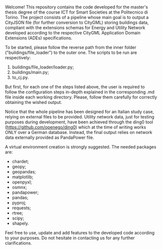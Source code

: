 Welcome!
This repository contains the code developed for the master's thesis degree of the course ICT for Smart Societies at the Politecnico di Torino.
The project consists of a pipeline whose main goal is to output a CityJSON file (for further conversion to CityGML) storing buildings data, compliant
with the extensions schemas for Energy and Utility Network developed according to the respective CityGML Application Domain Extensions (ADEs) specifications. 

To be started, please follow the reverse path from the inner folder ("buildings/file_loader") to the outer one.
The scripts to be run are respectively:

1) buildings/file_loader/loader.py;
2) buildings/main.py;
3) to_cj.py.

But first, for each one of the steps listed above, the user is required to follow the configuration steps in-depth explained in the corresponding .md file inside each working directory.
Please, follow them carefully for correctly obtaining the wished output.

Notice that the whole pipeline has been designed for an Italian study case, relying on external files to be provided.
Utility network data, just for testing purposes during development, have been achieved through the ding0 tool (https://github.com/openego/ding0) which at the time of writing works ONLY over a German database. 
Instead, the final output relies on network data externally provided as PandaPower file.

A virtual environment creation is strongly suggested. The needed packages are:

- chardet;
- geopy;
- geopandas;
- matplotlib;
- openpyxl;
- osmnx;
- pandapower;
- pandas;
- pyproj;
- requests;
- rtree;
- scipy;
- shapely.

Feel free to use, update and add features to the developed code according to your purposes. 
Do not hesitate in contacting us for any further clarifications.

